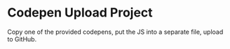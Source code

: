# Codepen Upload Project

Copy one of the provided codepens, put the JS into a separate file, upload to GitHub.